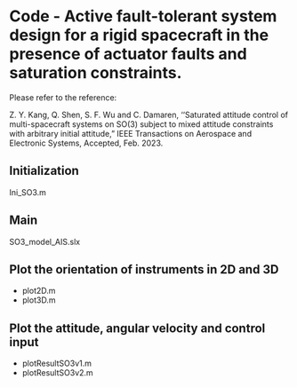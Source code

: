 # Code - Active fault-tolerant system design for a rigid spacecraft in the presence of actuator faults and saturation constraints.  

Please refer to the reference: 

Z. Y. Kang, Q. Shen, S. F. Wu and C. Damaren, ‘‘Saturated attitude control of multi-spacecraft systems on SO(3) subject to mixed attitude constraints with arbitrary initial attitude,” IEEE Transactions on Aerospace and Electronic Systems, Accepted, Feb. 2023.

## Initialization
Ini_SO3.m

## Main 
SO3_model_AIS.slx 

## Plot the orientation of instruments in 2D and 3D
- plot2D.m 
- plot3D.m  

## Plot the attitude, angular velocity and control input
- plotResultSO3v1.m 
- plotResultSO3v2.m
